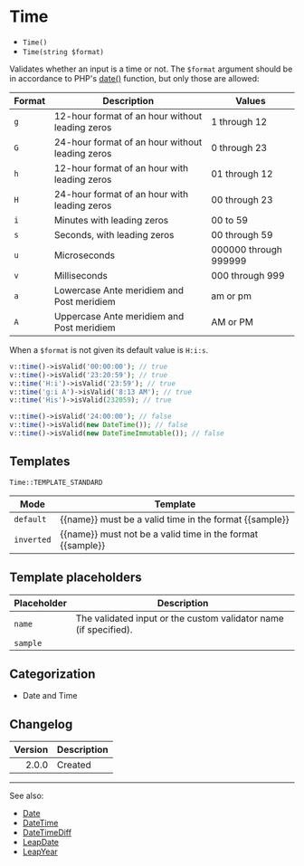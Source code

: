 # Time

- `Time()`
- `Time(string $format)`

Validates whether an input is a time or not. The `$format` argument should be in
accordance to PHP's [date()](http://php.net/date) function, but only those are
allowed:

Format  | Description                                        | Values
--------|----------------------------------------------------|--------
`g`     | 12-hour format of an hour without leading zeros    | 1 through 12
`G`     | 24-hour format of an hour without leading zeros    | 0 through 23
`h`     | 12-hour format of an hour with leading zeros       | 01 through 12
`H`     | 24-hour format of an hour with leading zeros       | 00 through 23
`i`     | Minutes with leading zeros                         | 00 to 59
`s`     | Seconds, with leading zeros                        | 00 through 59
`u`     | Microseconds                                       | 000000 through 999999
`v`     | Milliseconds                                       | 000 through 999
`a`     | Lowercase Ante meridiem and Post meridiem          | am or pm
`A`     | Uppercase Ante meridiem and Post meridiem          | AM or PM

When a `$format` is not given its default value is `H:i:s`.

```php
v::time()->isValid('00:00:00'); // true
v::time()->isValid('23:20:59'); // true
v::time('H:i')->isValid('23:59'); // true
v::time('g:i A')->isValid('8:13 AM'); // true
v::time('His')->isValid(232059); // true

v::time()->isValid('24:00:00'); // false
v::time()->isValid(new DateTime()); // false
v::time()->isValid(new DateTimeImmutable()); // false
```

## Templates

`Time::TEMPLATE_STANDARD`

| Mode       | Template                                                   |
|------------|------------------------------------------------------------|
| `default`  | {{name}} must be a valid time in the format {{sample}}     |
| `inverted` | {{name}} must not be a valid time in the format {{sample}} |

## Template placeholders

| Placeholder | Description                                                      |
|-------------|------------------------------------------------------------------|
| `name`      | The validated input or the custom validator name (if specified). |
| `sample`    |                                                                  |

## Categorization

- Date and Time

## Changelog

| Version | Description |
|--------:|-------------|
|   2.0.0 | Created     |

***
See also:

- [Date](Date.md)
- [DateTime](DateTime.md)
- [DateTimeDiff](DateTimeDiff.md)
- [LeapDate](LeapDate.md)
- [LeapYear](LeapYear.md)
